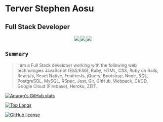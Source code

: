 # Terver Stephen Aosu

## Full Stack Developer

<p align="center">
  <a href="http://twitter.com/truetech_code">
    <img src="https://img.shields.io/static/v1?message=Twitter&logo=twitter&color=blue" />
  </a>
  <a href="https://www.linkedin.com/in/terver-aosu/">
    <img src="https://img.shields.io/static/v1?message=LinkedIn&logo=linkedin&color=blue" />
  </a>
  <a href="https://stackoverflow.com/story/truetechcode">
    <img src="https://img.shields.io/static/v1?message=Stackoverflow&logo=stackoverflow&color=orange" />
  </a>
</p>

## `Summary`

> I am a Full Stack developer working with the following web technologies JavaScript (ES5/ES6), Ruby, HTML, CSS, Ruby on Rails, ReactJs, React Native, FeatherJs, jQuery, Bootstrap, Node, SQL, PostgreSQL, MySQL, RSpec, Jest, Git, GitHub, Webpack, CI/CD, Google Cloud (Firebase), Heroku, ZEIT.

[![Anurag's GitHub stats](https://github-readme-stats.vercel.app/api?username=truetechcode&theme=dark&show_icons=true)](https://github.com/truetechcode/github-readme-stats)

[![Top Langs](https://github-readme-stats.vercel.app/api/top-langs/?username=truetechcode&layout=compact)](https://github.com/truetechcode/github-readme-stats)

[![GitHub license](https://img.shields.io/badge/license-MIT-blue.svg)](https://raw.githubusercontent.com/BlackrockDigital/startbootstrap-agency/master/LICENSE)
